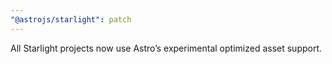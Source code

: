 ```yaml
---
"@astrojs/starlight": patch
---
```


All Starlight projects now use Astro’s experimental optimized asset support.
